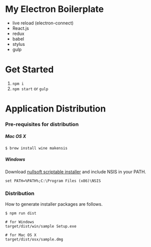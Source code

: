 My Electron Boilerplate
======
* live reload (electron-connect)
* React.js
* redux
* babel
* stylus
* gulp

Get Started
======
1. `npm i`
2. `npm start` or `gulp`



Application Distribution
======

### Pre-requisites for distribution
##### Mac OS X
```
$ brew install wine makensis
```

##### Windows
Download [nullsoft scriptable installer](http://nsis.sourceforge.net/Download) and include NSIS in your PATH.
```
set PATH=%PATH%;C:\Program Files (x86)\NSIS
```

### Distribution
How to generate installer packages are follows.
```
$ npm run dist

# for Windows
target/dist/win/sample Setup.exe

# for Mac OS X
target/dist/osx/sample.dmg
```
